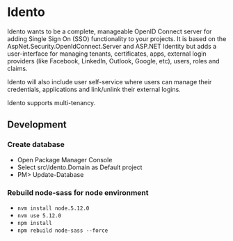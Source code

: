 # Idento

Idento wants to be a complete, manageable OpenID Connect server for adding Single Sign On (SSO) functionality to your projects. It is based on the AspNet.Security.OpenIdConnect.Server and ASP.NET Identity but adds a user-interface for managing tenants, certificates, apps, external login providers (like Facebook, LinkedIn, Outlook, Google, etc), users, roles and claims.

Idento will also include user self-service where users can manage their credentials, applications and link/unlink their external logins.

Idento supports multi-tenancy.

## Development

### Create database

- Open Package Manager Console
- Select src\Idento.Domain as Default project
- PM> Update-Database

### Rebuild node-sass for node environment

- `nvm install node.5.12.0`
- `nvm use 5.12.0`
- `npm install`
- `npm rebuild node-sass --force`